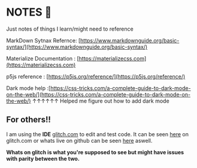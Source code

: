 # NOTES 📝

Just notes of things I learn/might need to reference

MarkDown Sytnax Refernce: [https://www.markdownguide.org/basic-syntax/](https://www.markdownguide.org/basic-syntax/)

Materialize Documentation : [https://materializecss.com](https://materializecss.com)

p5js reference : [https://p5js.org/reference/](https://p5js.org/reference/)

Dark mode help :[https://css-tricks.com/a-complete-guide-to-dark-mode-on-the-web/](https://css-tricks.com/a-complete-guide-to-dark-mode-on-the-web/)
↑↑↑↑↑↑ Helped me figure out how to add dark mode

## For others!!

I am using the **IDE** [glitch.com](https://glitch.com) to edit and test code. It can be seen [here](https://the-rowe.glitch.me/index.html) on glitch.com or whats live on github can be seen [here](https://tfoley1.github.io/theRowe/index.html) aswell. 

**Whats on glitch is what you're supposed to see but might have issues with parity between the two.**
